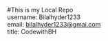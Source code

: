 #This is my Local Repo
<br>
username: Bilalhyder1233
<br>
email: bilalhyder1233@gmai.com
<br>
title: CodewithBH
